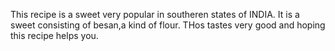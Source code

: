 This recipe is a sweet very popular in southeren states of INDIA.
It is a sweet consisting of besan,a kind of flour.
THos tastes very good and hoping this recipe helps you.